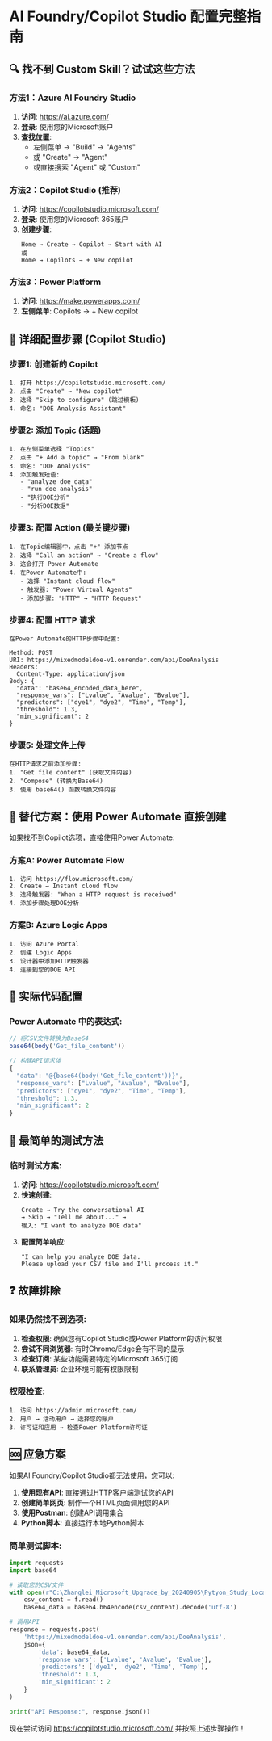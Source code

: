 # AI Foundry/Copilot Studio 配置完整指南

## 🔍 找不到 Custom Skill？试试这些方法

### 方法1：Azure AI Foundry Studio
1. **访问**: https://ai.azure.com/
2. **登录**: 使用您的Microsoft账户
3. **查找位置**:
   - 左侧菜单 → "Build" → "Agents" 
   - 或 "Create" → "Agent"
   - 或直接搜索 "Agent" 或 "Custom"

### 方法2：Copilot Studio (推荐)
1. **访问**: https://copilotstudio.microsoft.com/
2. **登录**: 使用您的Microsoft 365账户
3. **创建步骤**:
   ```
   Home → Create → Copilot → Start with AI
   或
   Home → Copilots → + New copilot
   ```

### 方法3：Power Platform
1. **访问**: https://make.powerapps.com/
2. **左侧菜单**: Copilots → + New copilot

## 🚀 详细配置步骤 (Copilot Studio)

### 步骤1: 创建新的 Copilot
```
1. 打开 https://copilotstudio.microsoft.com/
2. 点击 "Create" → "New copilot"
3. 选择 "Skip to configure" (跳过模板)
4. 命名: "DOE Analysis Assistant"
```

### 步骤2: 添加 Topic (话题)
```
1. 在左侧菜单选择 "Topics"
2. 点击 "+ Add a topic" → "From blank"
3. 命名: "DOE Analysis"
4. 添加触发短语:
   - "analyze doe data"
   - "run doe analysis" 
   - "执行DOE分析"
   - "分析DOE数据"
```

### 步骤3: 配置 Action (最关键步骤)
```
1. 在Topic编辑器中，点击 "+" 添加节点
2. 选择 "Call an action" → "Create a flow"
3. 这会打开 Power Automate
4. 在Power Automate中:
   - 选择 "Instant cloud flow"
   - 触发器: "Power Virtual Agents"
   - 添加步骤: "HTTP" → "HTTP Request"
```

### 步骤4: 配置 HTTP 请求
```
在Power Automate的HTTP步骤中配置:

Method: POST
URI: https://mixedmodeldoe-v1.onrender.com/api/DoeAnalysis
Headers: 
  Content-Type: application/json
Body: {
  "data": "base64_encoded_data_here",
  "response_vars": ["Lvalue", "Avalue", "Bvalue"],
  "predictors": ["dye1", "dye2", "Time", "Temp"],
  "threshold": 1.3,
  "min_significant": 2
}
```

### 步骤5: 处理文件上传
```
在HTTP请求之前添加步骤:
1. "Get file content" (获取文件内容)
2. "Compose" (转换为Base64)
3. 使用 base64() 函数转换文件内容
```

## 📱 替代方案：使用 Power Automate 直接创建

如果找不到Copilot选项，直接使用Power Automate:

### 方案A: Power Automate Flow
```
1. 访问 https://flow.microsoft.com/
2. Create → Instant cloud flow
3. 选择触发器: "When a HTTP request is received"
4. 添加步骤处理DOE分析
```

### 方案B: Azure Logic Apps
```
1. 访问 Azure Portal
2. 创建 Logic Apps
3. 设计器中添加HTTP触发器
4. 连接到您的DOE API
```

## 🔧 实际代码配置

### Power Automate 中的表达式:
```javascript
// 将CSV文件转换为Base64
base64(body('Get_file_content'))

// 构建API请求体
{
  "data": "@{base64(body('Get_file_content'))}",
  "response_vars": ["Lvalue", "Avalue", "Bvalue"],
  "predictors": ["dye1", "dye2", "Time", "Temp"],
  "threshold": 1.3,
  "min_significant": 2
}
```

## 🎯 最简单的测试方法

### 临时测试方案:
1. **访问**: https://copilotstudio.microsoft.com/
2. **快速创建**: 
   ```
   Create → Try the conversational AI
   → Skip → "Tell me about..." → 
   输入: "I want to analyze DOE data"
   ```
3. **配置简单响应**:
   ```
   "I can help you analyze DOE data. 
   Please upload your CSV file and I'll process it."
   ```

## ❓ 故障排除

### 如果仍然找不到选项:
1. **检查权限**: 确保您有Copilot Studio或Power Platform的访问权限
2. **尝试不同浏览器**: 有时Chrome/Edge会有不同的显示
3. **检查订阅**: 某些功能需要特定的Microsoft 365订阅
4. **联系管理员**: 企业环境可能有权限限制

### 权限检查:
```
1. 访问 https://admin.microsoft.com/
2. 用户 → 活动用户 → 选择您的账户
3. 许可证和应用 → 检查Power Platform许可证
```

## 🆘 应急方案

如果AI Foundry/Copilot Studio都无法使用，您可以:

1. **使用现有API**: 直接通过HTTP客户端测试您的API
2. **创建简单网页**: 制作一个HTML页面调用您的API
3. **使用Postman**: 创建API调用集合
4. **Python脚本**: 直接运行本地Python脚本

### 简单测试脚本:
```python
import requests
import base64

# 读取您的CSV文件
with open(r"C:\Zhanglei_Microsoft_Upgrade_by_20240905\Pytyon_Study_Local\Color_S2\DOEData_20250622.csv", 'rb') as f:
    csv_content = f.read()
    base64_data = base64.b64encode(csv_content).decode('utf-8')

# 调用API
response = requests.post(
    'https://mixedmodeldoe-v1.onrender.com/api/DoeAnalysis',
    json={
        'data': base64_data,
        'response_vars': ['Lvalue', 'Avalue', 'Bvalue'],
        'predictors': ['dye1', 'dye2', 'Time', 'Temp'],
        'threshold': 1.3,
        'min_significant': 2
    }
)

print("API Response:", response.json())
```

现在尝试访问 https://copilotstudio.microsoft.com/ 并按照上述步骤操作！
